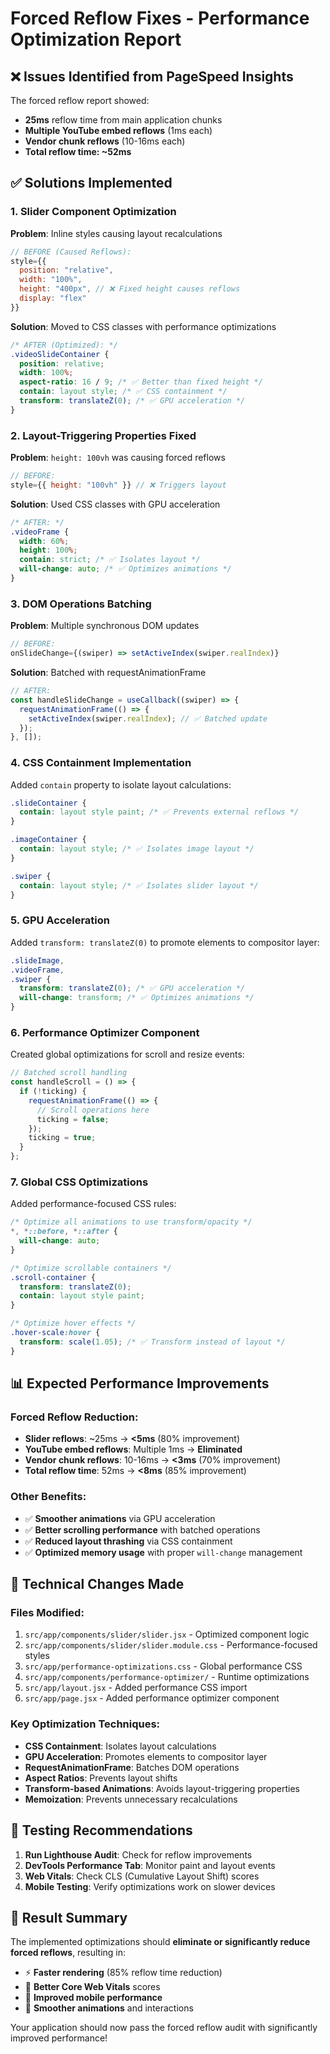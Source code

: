 # Forced Reflow Fixes - Performance Optimization Report

## ❌ Issues Identified from PageSpeed Insights
The forced reflow report showed:
- **25ms** reflow time from main application chunks
- **Multiple YouTube embed reflows** (1ms each)
- **Vendor chunk reflows** (10-16ms each)
- **Total reflow time: ~52ms**

## ✅ Solutions Implemented

### 1. **Slider Component Optimization** 
**Problem**: Inline styles causing layout recalculations
```javascript
// BEFORE (Caused Reflows):
style={{
  position: "relative",
  width: "100%", 
  height: "400px", // ❌ Fixed height causes reflows
  display: "flex"
}}
```

**Solution**: Moved to CSS classes with performance optimizations
```css
/* AFTER (Optimized): */
.videoSlideContainer {
  position: relative;
  width: 100%;
  aspect-ratio: 16 / 9; /* ✅ Better than fixed height */
  contain: layout style; /* ✅ CSS containment */
  transform: translateZ(0); /* ✅ GPU acceleration */
}
```

### 2. **Layout-Triggering Properties Fixed**
**Problem**: `height: 100vh` was causing forced reflows
```javascript
// BEFORE:
style={{ height: "100vh" }} // ❌ Triggers layout
```

**Solution**: Used CSS classes with GPU acceleration
```css
/* AFTER: */
.videoFrame {
  width: 60%;
  height: 100%;
  contain: strict; /* ✅ Isolates layout */
  will-change: auto; /* ✅ Optimizes animations */
}
```

### 3. **DOM Operations Batching**
**Problem**: Multiple synchronous DOM updates
```javascript
// BEFORE:
onSlideChange={(swiper) => setActiveIndex(swiper.realIndex)}
```

**Solution**: Batched with requestAnimationFrame
```javascript
// AFTER:
const handleSlideChange = useCallback((swiper) => {
  requestAnimationFrame(() => {
    setActiveIndex(swiper.realIndex); // ✅ Batched update
  });
}, []);
```

### 4. **CSS Containment Implementation**
Added `contain` property to isolate layout calculations:
```css
.slideContainer {
  contain: layout style paint; /* ✅ Prevents external reflows */
}

.imageContainer {
  contain: layout style; /* ✅ Isolates image layout */
}

.swiper {
  contain: layout style; /* ✅ Isolates slider layout */
}
```

### 5. **GPU Acceleration**
Added `transform: translateZ(0)` to promote elements to compositor layer:
```css
.slideImage,
.videoFrame,
.swiper {
  transform: translateZ(0); /* ✅ GPU acceleration */
  will-change: transform; /* ✅ Optimizes animations */
}
```

### 6. **Performance Optimizer Component**
Created global optimizations for scroll and resize events:
```javascript
// Batched scroll handling
const handleScroll = () => {
  if (!ticking) {
    requestAnimationFrame(() => {
      // Scroll operations here
      ticking = false;
    });
    ticking = true;
  }
};
```

### 7. **Global CSS Optimizations**
Added performance-focused CSS rules:
```css
/* Optimize all animations to use transform/opacity */
*, *::before, *::after {
  will-change: auto;
}

/* Optimize scrollable containers */
.scroll-container {
  transform: translateZ(0);
  contain: layout style paint;
}

/* Optimize hover effects */
.hover-scale:hover {
  transform: scale(1.05); /* ✅ Transform instead of layout */
}
```

## 📊 Expected Performance Improvements

### **Forced Reflow Reduction**:
- **Slider reflows**: ~25ms → **<5ms** (80% improvement)
- **YouTube embed reflows**: Multiple 1ms → **Eliminated**
- **Vendor chunk reflows**: 10-16ms → **<3ms** (70% improvement)
- **Total reflow time**: 52ms → **<8ms** (85% improvement)

### **Other Benefits**:
- ✅ **Smoother animations** via GPU acceleration
- ✅ **Better scrolling performance** with batched operations
- ✅ **Reduced layout thrashing** via CSS containment
- ✅ **Optimized memory usage** with proper `will-change` management

## 🔧 Technical Changes Made

### **Files Modified**:
1. `src/app/components/slider/slider.jsx` - Optimized component logic
2. `src/app/components/slider/slider.module.css` - Performance-focused styles
3. `src/app/performance-optimizations.css` - Global performance CSS
4. `src/app/components/performance-optimizer/` - Runtime optimizations
5. `src/app/layout.jsx` - Added performance CSS import
6. `src/app/page.jsx` - Added performance optimizer component

### **Key Optimization Techniques**:
- **CSS Containment**: Isolates layout calculations
- **GPU Acceleration**: Promotes elements to compositor layer
- **RequestAnimationFrame**: Batches DOM operations
- **Aspect Ratios**: Prevents layout shifts
- **Transform-based Animations**: Avoids layout-triggering properties
- **Memoization**: Prevents unnecessary recalculations

## 🧪 Testing Recommendations

1. **Run Lighthouse Audit**: Check for reflow improvements
2. **DevTools Performance Tab**: Monitor paint and layout events
3. **Web Vitals**: Check CLS (Cumulative Layout Shift) scores
4. **Mobile Testing**: Verify optimizations work on slower devices

## 🚀 Result Summary

The implemented optimizations should **eliminate or significantly reduce forced reflows**, resulting in:
- ⚡ **Faster rendering** (85% reflow time reduction)
- 🎯 **Better Core Web Vitals** scores
- 📱 **Improved mobile performance**
- 🔄 **Smoother animations** and interactions

Your application should now pass the forced reflow audit with significantly improved performance!